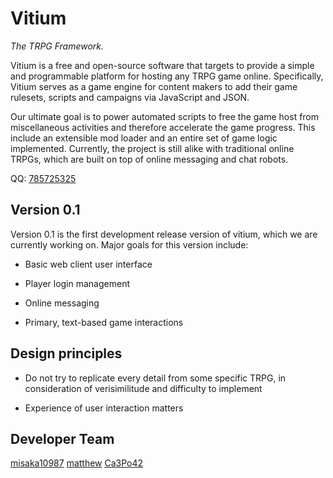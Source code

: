 # Vitium

_The TRPG Framework._

Vitium is a free and open-source software that targets to provide a simple and programmable platform for hosting any TRPG game online. Specifically, Vitium serves as a game engine for content makers to add their game rulesets, scripts and campaigns via JavaScript and JSON.

Our ultimate goal is to power automated scripts to free the game host from miscellaneous activities and therefore accelerate the game progress. This include an extensible mod loader and an entire set of game logic implemented. Currently, the project is still alike with traditional online TRPGs, which are built on top of online messaging and chat robots.

QQ: [785725325](https://qm.qq.com/q/RIW4AsfeOC)

## Version 0.1

Version 0.1 is the first development release version of vitium, which we are currently working on. Major goals for this version include:

- Basic web client user interface

- Player login management

- Online messaging

- Primary, text-based game interactions

## Design principles

- Do not try to replicate every detail from some specific TRPG, in consideration of verisimilitude and difficulty to implement

- Experience of user interaction matters

## Developer Team

[misaka10987](mailto:misaka10987@outlook.com)
[matthew](mailto:matthew_1115@outlook.com)
[Ca3Po42](mailto:lucaserdong@qq.com)
